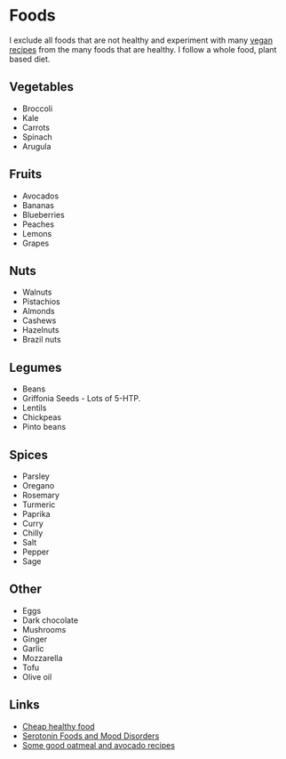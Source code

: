 # Foods

I exclude all foods that are not healthy and experiment with many [vegan recipes](https://github.com/nikitavoloboev/vegan-recipes/#readme) from the many foods that are healthy. I follow a whole food, plant based diet.

## Vegetables

- Broccoli
- Kale
- Carrots
- Spinach
- Arugula

## Fruits

- Avocados
- Bananas
- Blueberries
- Peaches
- Lemons
- Grapes

## Nuts

- Walnuts
- Pistachios
- Almonds
- Cashews
- Hazelnuts
- Brazil nuts

## Legumes

- Beans
- Griffonia Seeds - Lots of 5-HTP.
- Lentils
- Chickpeas
- Pinto beans

## Spices

- Parsley
- Oregano
- Rosemary
- Turmeric
- Paprika
- Curry
- Chilly
- Salt
- Pepper
- Sage

## Other

- Eggs
- Dark chocolate
- Mushrooms
- Ginger
- Garlic
- Mozzarella
- Tofu
- Olive oil

## Links

- [Cheap healthy food](https://www.nomeatathlete.com/cheap-healthy-food/)
- [Serotonin Foods and Mood Disorders](https://bebrainfit.com/serotonin-foods-mood-brain/)
- [Some good oatmeal and avocado recipes](https://www.reddit.com/r/HealthyFood/comments/8ytyqi/food_for_the_brain_with_a_budget/)
